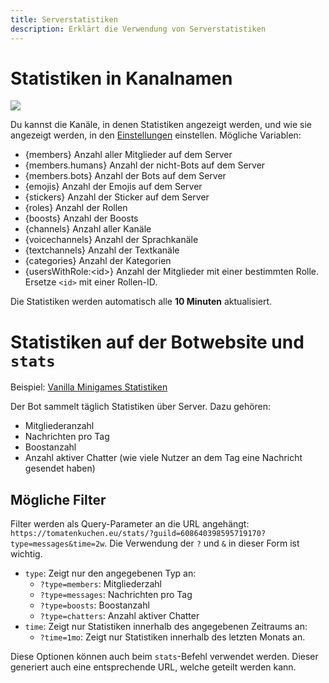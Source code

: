 ```yaml
---
title: Serverstatistiken
description: Erklärt die Verwendung von Serverstatistiken
---
```


# Statistiken in Kanalnamen

![](https://tomatenkuchen.eu/assets/images/stats.webp)

Du kannst die Kanäle, in denen Statistiken angezeigt werden, und wie sie angezeigt werden, in den [Einstellungen](https://tomatenkuchen.eu/dashboard/settings) einstellen.
Mögliche Variablen:
* {members} Anzahl aller Mitglieder auf dem Server
* {members.humans} Anzahl der nicht-Bots auf dem Server
* {members.bots} Anzahl der Bots auf dem Server
* {emojis} Anzahl der Emojis auf dem Server
* {stickers} Anzahl der Sticker auf dem Server
* {roles} Anzahl der Rollen
* {boosts} Anzahl der Boosts
* {channels} Anzahl aller Kanäle
* {voicechannels} Anzahl der Sprachkanäle
* {textchannels} Anzahl der Textkanäle
* {categories} Anzahl der Kategorien
* {usersWithRole:&lt;id&gt;} Anzahl der Mitglieder mit einer bestimmten Rolle. Ersetze `<id>` mit einer Rollen-ID.

Die Statistiken werden automatisch alle **10 Minuten** aktualisiert.

# Statistiken auf der Botwebsite und `stats`

Beispiel: [Vanilla Minigames Statistiken](https://tomatenkuchen.eu/stats/?guild=608640398595719170)

Der Bot sammelt täglich Statistiken über Server. Dazu gehören:
- Mitgliederanzahl
- Nachrichten pro Tag
- Boostanzahl
- Anzahl aktiver Chatter (wie viele Nutzer an dem Tag eine Nachricht gesendet haben)

## Mögliche Filter
Filter werden als Query-Parameter an die URL angehängt: `https://tomatenkuchen.eu/stats/?guild=608640398595719170?type=messages&time=2w`. Die Verwendung der `?` und `&` in dieser Form ist wichtig.

- `type`: Zeigt nur den angegebenen Typ an:
	- `?type=members`: Mitgliederzahl
	- `?type=messages`: Nachrichten pro Tag
	- `?type=boosts`: Boostanzahl
	- `?type=chatters`: Anzahl aktiver Chatter
- `time`: Zeigt nur Statistiken innerhalb des angegebenen Zeitraums an:
	- `?time=1mo`: Zeigt nur Statistiken innerhalb des letzten Monats an.

Diese Optionen können auch beim `stats`-Befehl verwendet werden. Dieser generiert auch eine entsprechende URL, welche geteilt werden kann.
